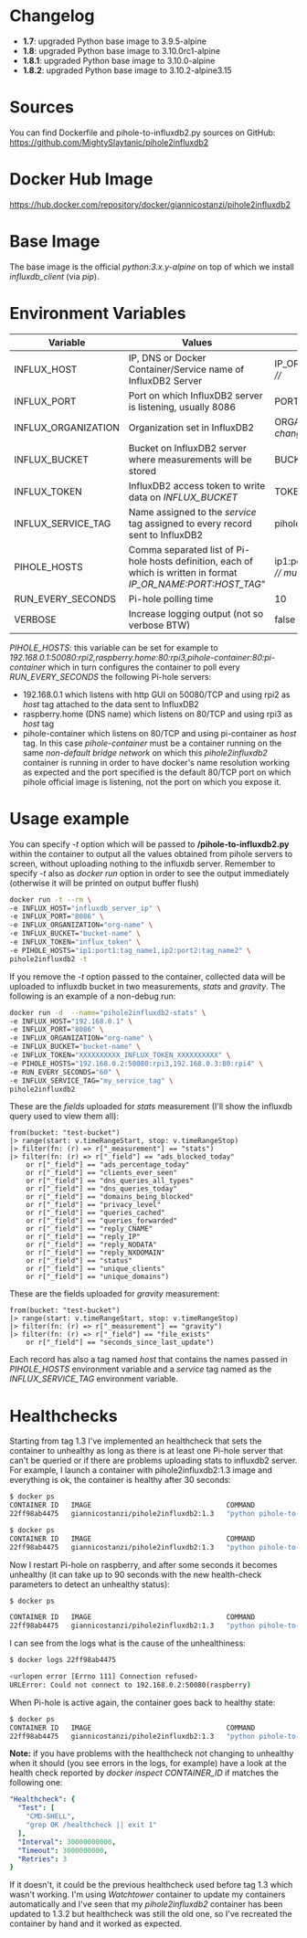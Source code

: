 # Changelog

* **1.7**: upgraded Python base image to 3.9.5-alpine
* **1.8**: upgraded Python base image to 3.10.0rc1-alpine
* **1.8.1**: upgraded Python base image to 3.10.0-alpine
* **1.8.2**: upgraded Python base image to 3.10.2-alpine3.15

# Sources

You can find Dockerfile and pihole-to-influxdb2.py sources on GitHub:
https://github.com/MightySlaytanic/pihole2influxdb2

# Docker Hub Image

https://hub.docker.com/repository/docker/giannicostanzi/pihole2influxdb2

# Base Image

The base image is the official *python:3.x.y-alpine* on top of which we install *influxdb_client* (via *pip*).

# Environment Variables

| Variable | Values |Default|
|-------------|-----------|-----------|
| INFLUX_HOST|IP, DNS or Docker Container/Service name of InfluxDB2 Server |IP_OR_NAME *// must be changed //*|
| INFLUX_PORT|Port on which InfluxDB2 server is listening, usually 8086 |PORT *// must be changed //*|
| INFLUX_ORGANIZATION| Organization set in InfluxDB2 |ORGANIZATION *// must be changed //*|
| INFLUX_BUCKET | Bucket on InfluxDB2 server where measurements will be stored |BUCKET *// must be changed //*|
| INFLUX_TOKEN | InfluxDB2 access token to write data on *INFLUX_BUCKET* |TOKEN *// must be changed //*|
| INFLUX_SERVICE_TAG | Name assigned to the *service* tag assigned to every record sent to InfluxDB2 | pihole
| PIHOLE_HOSTS | Comma separated list of Pi-hole hosts definition, each of which is written in format *IP_OR_NAME:PORT:HOST_TAG*"|ip1:port1:name1,ip2:port2:name2 *// must be changed //*|
| RUN_EVERY_SECONDS | Pi-hole polling time | 10
| VERBOSE | Increase logging output (not so verbose BTW) |false

*PIHOLE_HOSTS*: this variable can be set for example to *192.168.0.1:50080:rpi2,raspberry.home:80:rpi3,pihole-container:80:pi-container* which in turn configures the container to poll every *RUN_EVERY_SECONDS* the following Pi-hole servers:
* 192.168.0.1 which listens with http GUI on 50080/TCP and using rpi2 as *host* tag attached to the data sent to InfluxDB2
* raspberry.home (DNS name) which listens on 80/TCP and using rpi3 as *host* tag
* pihole-container which listens on 80/TCP and using pi-container as *host* tag. In this case *pihole-container* must be a container running on the same *non-default bridge network* on which this *pihole2influxdb2* container is running in order to have docker's name resolution working as expected and the port specified is the default 80/TCP port on which pihole official image is listening, not the port on which you expose it.

# Usage example

You can specify *-t* option which will be passed to **/pihole-to-influxdb2.py** within the container to output all the values obtained from pihole servers to screen, without uploading nothing to the influxdb server. Remember to specify *-t* also as *docker run* option in order to see the output immediately (otherwise it will be printed on output buffer flush)

```bash
docker run -t --rm \
-e INFLUX_HOST="influxdb_server_ip" \
-e INFLUX_PORT="8086" \
-e INFLUX_ORGANIZATION="org-name" \
-e INFLUX_BUCKET="bucket-name" \
-e INFLUX_TOKEN="influx_token" \
-e PIHOLE_HOSTS="ip1:port1:tag_name1,ip2:port2:tag_name2" \
pihole2influxdb2 -t
```

If you remove the *-t* option passed to the container, collected data will be uploaded to influxdb bucket in two measurements, *stats* and *gravity*. The following is an example of a non-debug run:

```bash
docker run -d  --name="pihole2influxdb2-stats" \
-e INFLUX_HOST="192.168.0.1" \
-e INFLUX_PORT="8086" \
-e INFLUX_ORGANIZATION="org-name" \
-e INFLUX_BUCKET="bucket-name" \
-e INFLUX_TOKEN="XXXXXXXXXX_INFLUX_TOKEN_XXXXXXXXXX" \
-e PIHOLE_HOSTS="192.168.0.2:50080:rpi3,192.168.0.3:80:rpi4" \
-e RUN_EVERY_SECONDS="60" \
-e INFLUX_SERVICE_TAG="my_service_tag" \
pihole2influxdb2
```

These are the *fields* uploaded for *stats* measurement (I'll show the influxdb query used to view them all):

```flux
from(bucket: "test-bucket")
|> range(start: v.timeRangeStart, stop: v.timeRangeStop)
|> filter(fn: (r) => r["_measurement"] == "stats")
|> filter(fn: (r) => r["_field"] == "ads_blocked_today" 
	or r["_field"] == "ads_percentage_today" 
	or r["_field"] == "clients_ever_seen" 
	or r["_field"] == "dns_queries_all_types" 
	or r["_field"] == "dns_queries_today" 
	or r["_field"] == "domains_being_blocked" 
	or r["_field"] == "privacy_level" 
	or r["_field"] == "queries_cached" 
	or r["_field"] == "queries_forwarded" 
	or r["_field"] == "reply_CNAME" 
	or r["_field"] == "reply_IP" 
	or r["_field"] == "reply_NODATA" 
	or r["_field"] == "reply_NXDOMAIN" 
	or r["_field"] == "status" 
	or r["_field"] == "unique_clients" 
	or r["_field"] == "unique_domains")
```

These are the fields uploaded for *gravity* measurement:

```flux
from(bucket: "test-bucket")
|> range(start: v.timeRangeStart, stop: v.timeRangeStop)
|> filter(fn: (r) => r["_measurement"] == "gravity")
|> filter(fn: (r) => r["_field"] == "file_exists" 
	or r["_field"] == "seconds_since_last_update")
```

Each record has also a tag named *host* that contains the names passed in *PIHOLE_HOSTS* environment variable and a *service* tag named as the *INFLUX_SERVICE_TAG* environment variable.

# Healthchecks

Starting from tag 1.3 I've implemented an healthcheck that sets the container to unhealthy as long as there is at least one Pi-hole server that can't be queried or if there are problems uploading stats to influxdb2 server. 
For example, I launch a container with pihole2influxdb2:1.3 image and everything is ok, the container is healthy after 30 seconds:

```bash
$ docker ps
CONTAINER ID   IMAGE                                 COMMAND                  CREATED          STATUS                             PORTS                                            NAMES
22ff98ab4475   giannicostanzi/pihole2influxdb2:1.3   "python pihole-to-in…"   11 seconds ago   Up 10 seconds (health: starting)                                                    exciting_perlman

$ docker ps
CONTAINER ID   IMAGE                                 COMMAND                  CREATED          STATUS                    PORTS                                            NAMES
22ff98ab4475   giannicostanzi/pihole2influxdb2:1.3   "python pihole-to-in…"   32 seconds ago   Up 30 seconds (healthy)                                                    exciting_perlman
```

Now I restart Pi-hole on raspberry, and after some seconds it becomes unhealthy (it can take up to 90 seconds with the new health-check parameters to detect an unhealthy status):

```bash
$ docker ps 

CONTAINER ID   IMAGE                                 COMMAND                  CREATED              STATUS                          PORTS                                            NAMES
22ff98ab4475   giannicostanzi/pihole2influxdb2:1.3   "python pihole-to-in…"   About a minute ago   Up About a minute (unhealthy)                                                    exciting_perlman
```

I can see from the logs what is the cause of the unhealthiness:

```bash
$ docker logs 22ff98ab4475

<urlopen error [Errno 111] Connection refused>
URLError: Could not connect to 192.168.0.2:50080(raspberry)
```

When Pi-hole is active again, the container goes back to healthy state:

```bash
$ docker ps
CONTAINER ID   IMAGE                                 COMMAND                  CREATED         STATUS                   PORTS                                            NAMES
22ff98ab4475   giannicostanzi/pihole2influxdb2:1.3   "python pihole-to-in…"   3 minutes ago   Up 3 minutes (healthy)                                                    exciting_perlman
```

**Note:** if you have problems with the healthcheck not changing to unhealthy when it should (you see errors in the logs, for example) have a look at the health check reported by *docker inspect CONTAINER_ID* if matches the following one:

```yaml
"Healthcheck": {
  "Test": [
    "CMD-SHELL",
    "grep OK /healthcheck || exit 1"
  ],
  "Interval": 30000000000,
  "Timeout": 3000000000,
  "Retries": 3
}
```

If it doesn't, it could be the previous healthcheck used before tag 1.3 which wasn't working. I'm using *Watchtower* container to update my containers automatically and I've seen that my *pihole2influxdb2* container has been updated to 1.3.2 but healthcheck was still the old one, so I've recreated the container by hand and it worked as expected.

